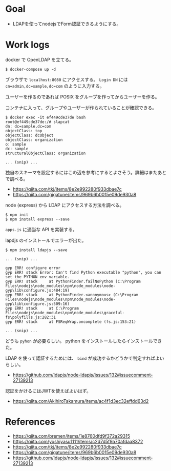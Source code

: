 # Goal

* LDAPを使ってnodejsでForm認証できるようにする。

# Work logs

docker で OpenLDAP を立てる。

```
$ docker-compose up -d
```

ブラウザで `localhost:8080` にアクセスする。 `Login DN` には `cn=admin,dc=sample,dc=com` のように入力する。

ユーザーを作るのであれば POSIX をグループを作ってからユーザーを作る。

コンテナに入って、グループやユーザーが作られていることが確認できる。

```
$ docker exec -it ef449cde37de bash
root@ef449cde37de:/# slapcat
dn: dc=sample,dc=com
objectClass: top
objectClass: dcObject
objectClass: organization
o: sample
dc: sample
structuralObjectClass: organization

... (snip) ...
```

独自のスキーマを設定するにはこの辺を参考にするとよさそう。詳細はまたあとで調べる。

* https://qiita.com/tkj/items/8e2e992280f933dbae7c
* https://qiita.com/gigatune/items/969b6b0015e09de930a8

node (express) から LDAP にアクセスする方法を調べる。

```
$ npm init
$ npm install express --save
```

`apps.js` に適当な API を実装する。

lapdjs のインストールでエラーが出た。
```
$ npm install ldapjs --save

... (snip) ...

gyp ERR! configure error 
gyp ERR! stack Error: Can't find Python executable "python", you can set the PYTHON env variable.
gyp ERR! stack     at PythonFinder.failNoPython (C:\Program Files\nodejs\node_modules\npm\node_modules\node-gyp\lib\configure.js:484:19)
gyp ERR! stack     at PythonFinder.<anonymous> (C:\Program Files\nodejs\node_modules\npm\node_modules\node-gyp\lib\configure.js:509:16)
gyp ERR! stack     at C:\Program Files\nodejs\node_modules\npm\node_modules\graceful-fs\polyfills.js:282:31
gyp ERR! stack     at FSReqWrap.oncomplete (fs.js:153:21)

... (snip) ...
```

どうも `pyhon` が必要らしい。 python をインストールしたらインストールできた。

LDAP を使って認証するためには、 `bind` が成功するかどうかで判定すればよいらしい。

* https://github.com/ldapjs/node-ldapjs/issues/132#issuecomment-27139213

認証をかけるにはJWTを使えばよいはず。

* https://qiita.com/AkihiroTakamura/items/ac4f1d3ec32effdd63d2


# References

* https://qiita.com/bremen/items/1e8760dfd9f372a29315
* https://qiita.com/yoshiyasu1111/items/c2d7d5f9a70afdaa8372
* https://qiita.com/tkj/items/8e2e992280f933dbae7c
* https://qiita.com/gigatune/items/969b6b0015e09de930a8
* https://github.com/ldapjs/node-ldapjs/issues/132#issuecomment-27139213
